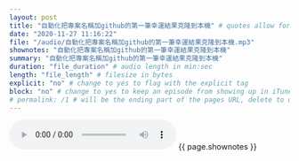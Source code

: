 ```yaml
---
layout: post
title: "自動化把專案名稱加github的第一筆幸運結果克隆到本機" # quotes allow forbidden characters like the colon
date: "2020-11-27 11:16:22"
file: "/audio/自動化把專案名稱加github的第一筆幸運結果克隆到本機.mp3"
shownotes: "自動化把專案名稱加github的第一筆幸運結果克隆到本機"
summary: "自動化把專案名稱加github的第一筆幸運結果克隆到本機"
duration: "file_duration" # audio length in min:sec
length: "file_length" # filesize in bytes
explicit: "no" # change to yes to flag with the explicit tag
block: "no" # change to yes to keep an episode from showing up in iTunes
# permalink: /1 # will be the ending part of the pages URL, delete to default to the title
---
```


<audio controls>
<source src="{{site.url}}{{site.baseurl}}{{ page.file }}" type="audio/x-mp3">
Your browser does not support the audio element.
</audio>
{{ page.shownotes }}
